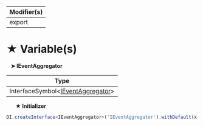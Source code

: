 | Modifier(s)                            |
|----------------------------------------|
| export |

# &#9733; Variable(s)

&nbsp;&nbsp; **&#10148; IEventAggregator**

| Type                        |
|-----------------------------|
| InterfaceSymbol&lt;[IEventAggregator](/kernel/variable/eventaggregator/ieventaggregator)&gt; |

&nbsp;&nbsp;&nbsp;&nbsp;&nbsp; **&#9733; Initializer**

```ts
DI.createInterface<IEventAggregator>('IEventAggregator').withDefault(x => x.singleton(EventAggregator))
```